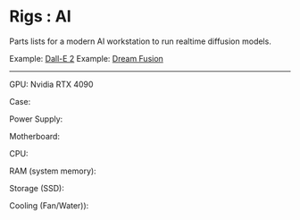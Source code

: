 # Rigs : AI

Parts lists for a modern AI workstation to run realtime diffusion models.

Example: [Dall-E 2](https://openai.com/dall-e-2/)
Example: [Dream Fusion](https://dreamfusion3d.github.io/index.html)

<hr>

GPU: Nvidia RTX 4090

Case:

Power Supply:

Motherboard: 

CPU:

RAM (system memory):

Storage (SSD):

Cooling (Fan/Water)):

